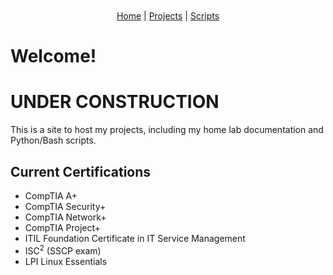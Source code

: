 <div style="text-align: center; margin-bottom: 10px; margin-top: 10px;">
  <a href="index.md">Home</a> |
  <a href="projects.md">Projects</a> |
  <a href="scripts.md">Scripts</a>
</div>


# Welcome!

# UNDER CONSTRUCTION

This is a site to host my projects, including my home lab documentation and Python/Bash scripts.

## Current Certifications
* CompTIA A+
* CompTIA Security+
* CompTIA Network+
* CompTIA Project+
* ITIL Foundation Certificate in IT Service Management
* ISC<sup>2</sup> (SSCP exam)
* LPI Linux Essentials

